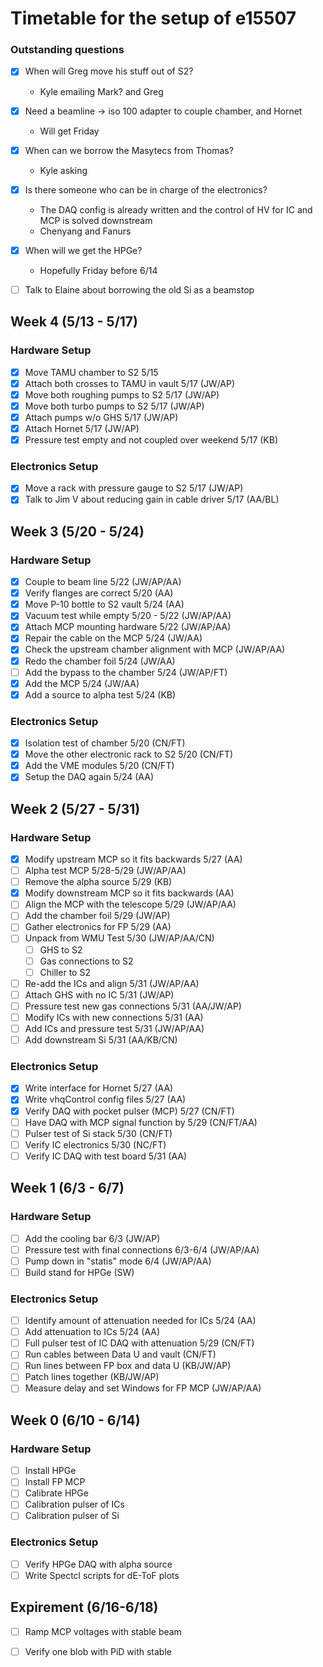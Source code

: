 # Timetable for the setup of e15507

### Outstanding questions
- [x] When will Greg move his stuff out of S2?
  - Kyle emailing Mark? and Greg
- [x] Need a beamline -> iso 100 adapter to couple chamber, and Hornet
  - Will get Friday
- [x] When can we borrow the Masytecs from Thomas?
  - Kyle asking
- [x] Is there someone who can be in charge of the electronics?
  - The DAQ config is already written and the control of HV for IC and MCP is solved downstream
  - Chenyang and Fanurs
- [x] When will we get the HPGe?
  - Hopefully Friday before 6/14 
- [ ] Talk to Elaine about borrowing the old Si as a beamstop


## Week 4 (5/13 - 5/17)
### Hardware Setup
- [x] Move TAMU chamber to S2 5/15
- [x] Attach both crosses to TAMU in vault 5/17 (JW/AP)
- [x] Move both roughing pumps to S2 5/17 (JW/AP)
- [x] Move both turbo pumps to S2 5/17 (JW/AP)
- [x] Attach pumps w/o GHS 5/17 (JW/AP)
- [x] Attach Hornet 5/17 (JW/AP)
- [x] Pressure test empty and not coupled over weekend 5/17 (KB)

### Electronics Setup
- [x] Move a rack with pressure gauge to S2 5/17 (JW/AP)
- [x] Talk to Jim V about reducing gain in cable driver 5/17 (AA/BL)

## Week 3 (5/20 - 5/24)
### Hardware Setup
- [x] Couple to beam line 5/22 (JW/AP/AA)
- [x] Verify flanges are correct 5/20 (AA)
- [x] Move P-10 bottle to S2 vault 5/24 (AA)
- [x] Vacuum test while empty 5/20 - 5/22 (JW/AP/AA)
- [x] Attach MCP mounting hardware 5/22 (JW/AP/AA)
- [x] Repair the cable on the MCP 5/24 (JW/AA)
- [x] Check the upstream chamber alignment with MCP (JW/AP/AA) 
- [x] Redo the chamber foil 5/24 (JW/AA)
- [ ] Add the bypass to the chamber 5/24 (JW/AP/FT)
- [x] Add the MCP 5/24 (JW/AA)
- [x] Add a source to alpha test 5/24 (KB)

### Electronics Setup
- [x] Isolation test of chamber 5/20 (CN/FT)
- [x] Move the other electronic rack to S2 5/20 (CN/FT)
- [x] Add the VME modules 5/20 (CN/FT)
- [x] Setup the DAQ again 5/24 (AA)

## Week 2 (5/27 - 5/31)
### Hardware Setup
- [x] Modify upstream MCP so it fits backwards 5/27 (AA)
- [ ] Alpha test MCP 5/28-5/29 (JW/AP/AA)
- [ ] Remove the alpha source 5/29 (KB)
- [x] Modify downstream MCP so it fits backwards (AA)
- [ ] Align the MCP with the telescope 5/29 (JW/AP/AA)
- [ ] Add the chamber foil 5/29 (JW/AP)
- [ ] Gather electronics for FP 5/29 (AA)
- [ ] Unpack from WMU Test 5/30 (JW/AP/AA/CN)
  - [ ] GHS to S2
  - [ ] Gas connections to S2
  - [ ] Chiller to S2
- [ ] Re-add the ICs and align 5/31 (JW/AP/AA)
- [ ] Attach GHS with no IC 5/31 (JW/AP)
- [ ] Pressure test new gas connections 5/31 (AA/JW/AP)
- [ ] Modify ICs with new connections 5/31 (AA)
- [ ] Add ICs and pressure test 5/31 (JW/AP/AA)
- [ ] Add downstream Si 5/31 (AA/KB/CN)

### Electronics Setup
- [x] Write interface for Hornet 5/27 (AA)
- [x] Write vhqControl config files 5/27 (AA)
- [x] Verify DAQ with pocket pulser (MCP) 5/27 (CN/FT)
- [ ] Have DAQ with MCP signal function by 5/29 (CN/FT/AA)
- [ ] Pulser test of Si stack 5/30 (CN/FT)
- [ ] Verify IC electronics 5/30 (NC/FT)
- [ ] Verify IC DAQ with test board 5/31 (AA)

## Week 1 (6/3 - 6/7)
### Hardware Setup
- [ ] Add the cooling bar 6/3 (JW/AP)
- [ ] Pressure test with final connections 6/3-6/4 (JW/AP/AA)
- [ ] Pump down in "statis" mode 6/4 (JW/AP/AA)
- [ ] Build stand for HPGe (SW)

### Electronics Setup
- [ ] Identify amount of attenuation needed for ICs 5/24 (AA)
- [ ] Add attenuation to ICs 5/24 (AA)
- [ ] Full pulser test of IC DAQ with attenuation 5/29 (CN/FT)
- [ ] Run cables between Data U and vault (CN/FT)
- [ ] Run lines between FP box and data U (KB/JW/AP)
- [ ] Patch lines together (KB/JW/AP)
- [ ] Measure delay and set Windows for FP MCP (JW/AP/AA)

## Week 0 (6/10 - 6/14)
### Hardware Setup
- [ ] Install HPGe
- [ ] Install FP MCP
- [ ] Calibrate HPGe
- [ ] Calibration pulser of ICs
- [ ] Calibration pulser of Si

### Electronics Setup
- [ ] Verify HPGe DAQ with alpha source
- [ ] Write Spectcl scripts for dE-ToF plots

## Expirement (6/16-6/18)
- [ ] Ramp MCP voltages with stable beam
- [ ] Verify one blob with PiD with stable

